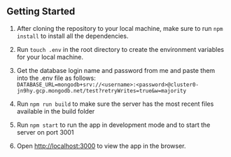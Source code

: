 ## Getting Started

1) After cloning the repository to your local machine, make sure to run `npm install` to install all the dependencies.<br />
2) Run `touch .env` in the root directory to create the environment variables for your local machine.<br />
3) Get the database login name and password from me and paste them into the .env file as follows: <br />
`DATABASE_URL=mongodb+srv://<username>:<password>@cluster0-jn9hy.gcp.mongodb.net/test?retryWrites=true&w=majority`

4) Run `npm run build` to make sure the server has the most recent files available in the build folder<br />
5) Run `npm start` to run the app in development mode and to start the server on port 3001<br />
6) Open [http://localhost:3000](http://localhost:3000) to view the app in the browser.


